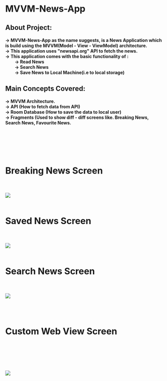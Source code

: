# MVVM-News-App
<h2>About Project:</h2>
<h4>   -> MVVM-News-App as the name suggests, is a News Application which is build using the MVVM(Model - View - ViewModel) architecture.<br>
   -> This application uses "newsapi.org" API to fetch the news.<br>
   -> This application comes with the basic functionality of :<br>
            &nbsp &nbsp &nbsp &nbsp &nbsp-> Read News<br>
            &nbsp &nbsp &nbsp &nbsp &nbsp-> Search News<br>
            &nbsp &nbsp &nbsp &nbsp &nbsp-> Save News to Local Machine(i.e to local storage)<br>
          
  <h2> Main Concepts Covered:</h2>
  <h4> -> MVVM Architecture.<br>
       -> API (How to fetch data from API)<br>
       -> Room Database (How to save the data to local user)<br>
      -> Fragments (Used to show diff - diff screens like. Breaking News, Search News, Favourite News.<br>
  </h4>


<br><br><br><br>
   <h1>Breaking News Screen</h1><br><br>
   <img src="https://user-images.githubusercontent.com/65995582/156232265-d969ba87-1e22-4945-a231-371f909d2777.png" />
<br><br>

   <h1>Saved News Screen </h1><br><br>
   <img src="https://user-images.githubusercontent.com/65995582/156232869-b65b7163-0ec6-4ccd-922a-875c149e35d9.png" />
<br><br>
   
   <h1>Search News Screen</h1><br><br>
   <img src ="https://user-images.githubusercontent.com/65995582/156232951-682a0c52-3ae3-4504-8496-04cc844ef58a.png" />
   
<br><br>
   <h1>Custom Web View Screen<h1><br><br>
   <img src = "https://user-images.githubusercontent.com/65995582/156233178-6142e118-26c1-46ef-8f83-2b92f0e89a73.png" />
      
<br><br>
